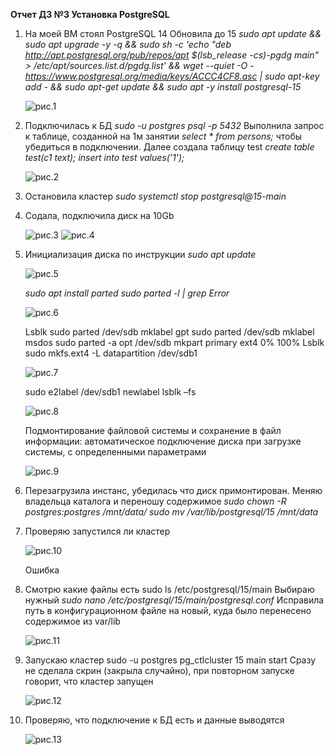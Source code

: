 **Отчет ДЗ №3 Установка PostgreSQL**  
  

1. На моей ВМ стоял PostgreSQL 14
	Обновила до 15
	*sudo apt update && sudo apt upgrade -y -q && sudo sh -c 'echo "deb http://apt.postgresql.org/pub/repos/apt $(lsb_release -cs)-pgdg main" > /etc/apt/sources.list.d/pgdg.list' && wget --quiet -O - https://www.postgresql.org/media/keys/ACCC4CF8.asc | sudo apt-key add - && sudo apt-get update && sudo apt -y install postgresql-15*
	
	![рис.1](https://github.com/tulenevak/otus-PostgreSQL-2024-03-tuleneva/tree/main/HW03_postgresql/image/im1.jpg)

1. Подключилась к БД *sudo -u postgres psql -p 5432*
	Выполнила запрос к таблице, созданной на 1м занятии *select * from persons;*
	чтобы убедиться в подключении.
	Далее создала таблицу test *create table test(c1 text);*
	*insert into test values('1');*

	![рис.2](https://github.com/tulenevak/otus-PostgreSQL-2024-03-tuleneva/tree/main/HW03_postgresql/image/im2.jpg)
 
1. Остановила кластер
	*sudo systemctl stop postgresql@15-main*
	
1. Содала, подключила диск на 10Gb
 
	![рис.3](https://github.com/tulenevak/otus-PostgreSQL-2024-03-tuleneva/tree/main/HW03_postgresql/image/im3.jpg)
	![рис.4](https://github.com/tulenevak/otus-PostgreSQL-2024-03-tuleneva/tree/main/HW03_postgresql/image/im4.jpg)

1. Инициализация диска по инструкции
	*sudo apt update*

	![рис.5](https://github.com/tulenevak/otus-PostgreSQL-2024-03-tuleneva/tree/main/HW03%20-%20postgresql/image/im5.jpg)
 
	*sudo apt install parted*
	*sudo parted -l | grep Error*

	![рис.6](https://github.com/tulenevak/otus-PostgreSQL-2024-03-tuleneva/tree/main/HW03%20-%20postgresql/image/im6.jpg)

	Lsblk
	sudo parted /dev/sdb mklabel gpt
	sudo parted /dev/sdb mklabel msdos
	sudo parted -a opt /dev/sdb mkpart primary ext4 0% 100%
	Lsblk
	sudo mkfs.ext4 -L datapartition /dev/sdb1

	![рис.7](https://github.com/tulenevak/otus-PostgreSQL-2024-03-tuleneva/tree/main/HW03%20-%20postgresql/image/im7.jpg)

	sudo e2label /dev/sdb1 newlabel
	lsblk –fs

	![рис.8](https://github.com/tulenevak/otus-PostgreSQL-2024-03-tuleneva/tree/main/HW03%20-%20postgresql/image/im8.jpg)

	Подмонтирование файловой системы и сохранение в файл информации: автоматическое подключение диска при загрузке системы, с определенными параметрами

	![рис.9](https://github.com/tulenevak/otus-PostgreSQL-2024-03-tuleneva/tree/main/HW03%20-%20postgresql/image/im9.jpg)

1. Перезагрузила инстанс, убедилась что диск примонтирован.
	Меняю владельца каталога и переношу содержимое
	*sudo chown -R postgres:postgres /mnt/data/*
	*sudo mv /var/lib/postgresql/15 /mnt/data*

1. Проверяю запустился ли кластер

	![рис.10](https://github.com/tulenevak/otus-PostgreSQL-2024-03-tuleneva/tree/main/HW03%20-%20postgresql/image/im10.jpg)

	Ошибка
	
1. Смотрю какие файлы есть sudo  ls /etc/postgresql/15/main
	Выбираю нужный 
	*sudo nano /etc/postgresql/15/main/postgresql.conf*
	Исправила путь в конфигурационном файле на новый, куда было перенесено содержимое из var/lib

	![рис.11](https://github.com/tulenevak/otus-PostgreSQL-2024-03-tuleneva/tree/main/HW03%20-%20postgresql/image/im11.jpg)

1. Запускаю кластер sudo -u postgres pg_ctlcluster 15 main start
	Сразу не сделала скрин (закрыла случайно), при повторном запуске говорит, что кластер запущен
 
	![рис.12](https://github.com/tulenevak/otus-PostgreSQL-2024-03-tuleneva/tree/main/HW03%20-%20postgresql/image/im12.jpg)

1. Проверяю, что подключение к БД есть и данные выводятся
	
	![рис.13](https://github.com/tulenevak/otus-PostgreSQL-2024-03-tuleneva/tree/main/HW03%20-%20postgresql/image/im13.jpg)
 

